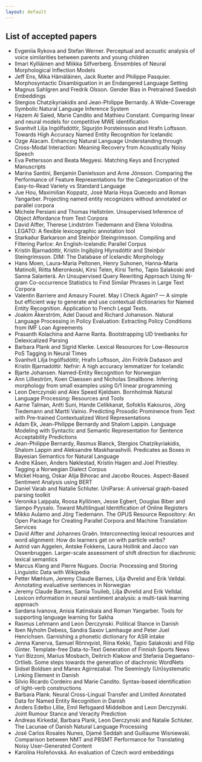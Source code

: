 ```yaml
---
layout: default
---
```


## List of accepted papers

- Evgeniia Rykova and Stefan Werner. Perceptual and acoustic analysis of voice similarities between parents and young children
- Ilmari Kylliäinen and Miikka Silfverberg. Ensembles of Neural Morphological Inflection Models
- Jeff Ens, Mika Hämäläinen, Jack Rueter and Philippe Pasquier. Morphosyntactic Disambiguation in an Endangered Language Setting
- Magnus Sahlgren and Fredrik Olsson. Gender Bias in Pretrained Swedish Embeddings
- Stergios Chatzikyriakidis and Jean-Philippe Bernardy. A Wide-Coverage Symbolic Natural Language Inference System
- Hazem Al Saied, Marie Candito and Mathieu Constant. Comparing linear and neural models for competitive MWE identification
- Svanhvít Lilja Ingólfsdóttir, Sigurjón Þorsteinsson and Hrafn Loftsson. Towards High Accuracy Named Entity Recognition for Icelandic
- Ozge Alacam. Enhancing Natural Language Understanding through Cross-Modal Interaction: Meaning Recovery from Acoustically Noisy Speech
- Eva Pettersson and Beata Megyesi. Matching Keys and Encrypted Manuscripts
- Marina Santini, Benjamin Danielsson and Arne Jönsson. Comparing the Performance of Feature Representations for the Categorization of the Easy-to-Read Variety vs Standard Language
- Jue Hou, Maximilian Koppatz, José María Hoya Quecedo and Roman Yangarber. Projecting named entity recognizers without annotated or parallel corpora
- Michele Persiani and Thomas Hellström. Unsupervised Inference of Object Affordance from Text Corpora
- David Alfter, Therese Lindström Tiedemann and Elena Volodina. LEGATO: A flexible lexicographic annotation tool
- Starkaður Barkarson and Steinþór Steingrímsson. Compiling and Filtering ParIce: An English-Icelandic Parallel Corpus
- Kristín Bjarnadóttir, Kristín Ingibjörg Hlynsdóttir and Steinþór Steingrímsson. DIM: The Database of Icelandic Morphology
- Hans Moen, Laura-Maria Peltonen, Henry Suhonen, Hanna-Maria Matinolli, Riitta Mieronkoski, Kirsi Telen, Kirsi Terho, Tapio Salakoski and Sanna Salanterä. An Unsupervised Query Rewriting Approach Using N-gram Co-occurrence Statistics to Find Similar Phrases in Large Text Corpora
- Valentin Barriere and Amaury Fouret. May I Check Again? — A simple but efficient way to generate and use contextual dictionaries for Named Entity Recognition. Application to French Legal Texts.
- Joakim Åkerström, Adel Daoud and Richard Johansson. Natural Language Processing in Policy Evaluation: Extracting Policy Conditions from IMF Loan Agreements
- Prasanth Kolachina and Aarne Ranta. Bootstrapping UD treebanks for Delexicalized Parsing
- Barbara Plank and Sigrid Klerke. Lexical Resources for Low-Resource PoS Tagging in Neural Times
- Svanhvít Lilja Ingólfsdóttir, Hrafn Loftsson, Jón Friðrik Daðason and Kristín Bjarnadóttir. Nefnir: A high accuracy lemmatizer for Icelandic
- Bjarte Johansen. Named-Entity Recognition for Norwegian
- Ann Lillieström, Koen Claessen and Nicholas Smallbone. Inferring morphology from small examples using 0/1 linear programming
- Leon Derczynski and Alex Speed Kjeldsen. Bornholmsk Natural Language Processing: Resources and Tools
- Aarne Talman, Antti Suni, Hande Celikkanat, Sofoklis Kakouros, Jörg Tiedemann and Martti Vainio. Predicting Prosodic Prominence from Text with Pre-trained Contextualized Word Representations
- Adam Ek, Jean-Philippe Bernardy and Shalom Lappin. Language Modeling with Syntactic and Semantic Representation for Sentence Acceptability Predictions
- Jean-Philippe Bernardy, Rasmus Blanck, Stergios Chatzikyriakidis, Shalom Lappin and Aleksandre Maskharashvili. Predicates as Boxes in Bayesian Semantics for Natural Language
- Andre Kåsen, Anders Nøklestad, Kristin Hagen and Joel Priestley. Tagging a Norwegian Dialect Corpus
- Mickel Hoang, Oskar Alija Bihorac and Jacobo Rouces. Aspect-Based Sentiment Analysis using BERT
- Daniel Varab and Natalie Schluter. UniParse: A universal graph-based parsing toolkit
- Veronika Laippala, Roosa Kyllönen, Jesse Egbert, Douglas Biber and Sampo Pyysalo. Toward Multilingual Identification of Online Registers
- Mikko Aulamo and Jörg Tiedemann. The OPUS Resource Repository: An Open Package for Creating Parallel Corpora and Machine Translation Services
- David Alfter and Johannes Graën. Interconnecting lexical resources and word alignment: How do learners get on with particle verbs?
- Astrid van Aggelen, Antske Fokkens, Laura Hollink and Jacco van Ossenbruggen. Larger-scale assessment of shift direction for diachronic lexical semantics
- Marcus Klang and Pierre Nugues. Docria: Processing and Storing Linguistic Data with Wikipedia
- Petter Mæhlum, Jeremy Claude Barnes, Lilja Øvrelid and Erik Velldal. Annotating evaluative sentences in Norwegian
- Jeremy Claude Barnes, Samia Touileb, Lilja Øvrelid and Erik Velldal. Lexicon information in neural sentiment analysis: a multi-task learning approach
- Sardana Ivanova, Anisia Katinskaia and Roman Yangarber. Tools for supporting language learning for Sakha
- Rasmus Lehmann and Leon Derczynski. Political Stance in Danish
- Iben Nyholm Debess, Sandra Saxov Lamhauge and Peter Juel Henrichsen. Garnishing a phonetic dictionary for ASR intake
- Jenna Kanerva, Samuel Rönnqvist, Riina Kekki, Tapio Salakoski and Filip Ginter. Template-free Data-to-Text Generation of Finnish Sports News
- Yuri Bizzoni, Marius Mosbach, Deitrich Klakow and Stefania Degaetano-Ortlieb. Some steps towards the generation of diachronic WordNets
- Sidsel Boldsen and Manex Agirrezabal. The Seemingly (Un)systematic Linking Element in Danish
- Silvio Ricardo Cordeiro and Marie Candito. Syntax-based identification of light-verb constructions
- Barbara Plank. Neural Cross-Lingual Transfer and Limited Annotated Data for Named Entity Recognition in Danish
- Anders Edelbo Lillie, Emil Refsgaard Middelboe and Leon Derczynski. Joint Rumour Stance and Veracity Prediction
- Andreas Kirkedal, Barbara Plank, Leon Derczynski and Natalie Schluter. The Lacunae of Danish Natural Language Processing
- José Carlos Rosales Nunes, Djamé Seddah and Guillaume Wisniewski. Comparison between NMT and PBSMT Performance for Translating Noisy User-Generated Content
- Karolína Hořeňovská. An evaluation of Czech word embeddings
